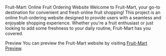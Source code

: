 Fruit-Mart: Online Fruit Ordering Website
Welcome to Fruit-Mart, your go-to destination for convenient and fresh online fruit shopping! This project is an online fruit-ordering website designed to provide users with a seamless and enjoyable shopping experience. Whether you're a fruit enthusiast or just looking to add some freshness to your daily routine, Fruit-Mart has you covered.

Preview
You can preview the Fruit-Mart website by visiting [Fruit-Mart Preview](https://ashwinbalas.github.io/Fruit-Mart/).

